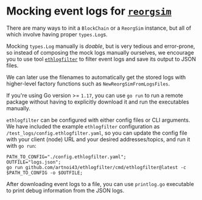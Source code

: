 <!-- markdownlint-configure-file {
    "line_length": { "code_blocks": false, "line_length": 100 },
    "code": { "style": "consistent" }
} -->

# Mocking event logs for [`reorgsim`](../pkg/reorgsim/)

There are many ways to init a `BlockChain` or a `ReorgSim` instance,
but all of which involve having proper `types.Log`s.

Mocking `types.Log` manually is _doable_, but is very tedious and error-prone,
so instead of composing the mock logs manually ourselves, we encourage you
to use tool [`ethlogfilter`](https://github.com/artnoi43/ethlogfilter) to filter
event logs and save its output to JSON files.

We can later use the filenames to automatically get the stored logs with higher-level
factory functions such as `NewReorgSimFromLogsFiles`.

If you're using Go version >= `1.17`, you can use `go run` to run a remote package
without having to explicitly download it and run the executables manually.

`ethlogfilter` can be configured with either config files or CLI arguments.
We have included the example `ethlogfilter` configuration as
`/test_logs/config.ethlogfilter.yaml`, so you can update the config file with
your client (node) URL and your desired addresses/topics, and run it with `go run`:

```shell
PATH_TO_CONFIG="./config.ethlogfilter.yaml";
OUTFILE="logs.json";
go run github.com/artnoi43/ethlogfilter/cmd/ethlogfilter@latest -c $PATH_TO_CONFIG -o $OUTFILE;
```

After downloading event logs to a file, you can use `printlog.go` executable to
print debug information from the JSON logs.
